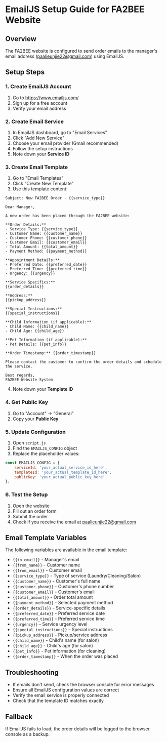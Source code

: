 # EmailJS Setup Guide for FA2BEE Website

## Overview
The FA2BEE website is configured to send order emails to the manager's email address (paalieunjie22@gmail.com) using EmailJS.

## Setup Steps

### 1. Create EmailJS Account
1. Go to https://www.emailjs.com/
2. Sign up for a free account
3. Verify your email address

### 2. Create Email Service
1. In EmailJS dashboard, go to "Email Services"
2. Click "Add New Service"
3. Choose your email provider (Gmail recommended)
4. Follow the setup instructions
5. Note down your **Service ID**

### 3. Create Email Template
1. Go to "Email Templates"
2. Click "Create New Template"
3. Use this template content:

```
Subject: New FA2BEE Order - {{service_type}}

Dear Manager,

A new order has been placed through the FA2BEE website:

**Order Details:**
- Service Type: {{service_type}}
- Customer Name: {{customer_name}}
- Customer Phone: {{customer_phone}}
- Customer Email: {{customer_email}}
- Total Amount: {{total_amount}}
- Payment Method: {{payment_method}}

**Appointment Details:**
- Preferred Date: {{preferred_date}}
- Preferred Time: {{preferred_time}}
- Urgency: {{urgency}}

**Service Specifics:**
{{order_details}}

**Address:**
{{pickup_address}}

**Special Instructions:**
{{special_instructions}}

**Child Information (if applicable):**
- Child Name: {{child_name}}
- Child Age: {{child_age}}

**Pet Information (if applicable):**
- Pet Details: {{pet_info}}

**Order Timestamp:** {{order_timestamp}}

Please contact the customer to confirm the order details and schedule the service.

Best regards,
FA2BEE Website System
```

4. Note down your **Template ID**

### 4. Get Public Key
1. Go to "Account" → "General"
2. Copy your **Public Key**

### 5. Update Configuration
1. Open `script.js`
2. Find the `EMAILJS_CONFIG` object
3. Replace the placeholder values:

```javascript
const EMAILJS_CONFIG = {
    serviceId: 'your_actual_service_id_here',
    templateId: 'your_actual_template_id_here',
    publicKey: 'your_actual_public_key_here'
};
```

### 6. Test the Setup
1. Open the website
2. Fill out an order form
3. Submit the order
4. Check if you receive the email at paalieunjie22@gmail.com

## Email Template Variables
The following variables are available in the email template:
- `{{to_email}}` - Manager's email
- `{{from_name}}` - Customer name
- `{{from_email}}` - Customer email
- `{{service_type}}` - Type of service (Laundry/Cleaning/Salon)
- `{{customer_name}}` - Customer's full name
- `{{customer_phone}}` - Customer's phone number
- `{{customer_email}}` - Customer's email
- `{{total_amount}}` - Order total amount
- `{{payment_method}}` - Selected payment method
- `{{order_details}}` - Service-specific details
- `{{preferred_date}}` - Preferred service date
- `{{preferred_time}}` - Preferred service time
- `{{urgency}}` - Service urgency level
- `{{special_instructions}}` - Special instructions
- `{{pickup_address}}` - Pickup/service address
- `{{child_name}}` - Child's name (for salon)
- `{{child_age}}` - Child's age (for salon)
- `{{pet_info}}` - Pet information (for cleaning)
- `{{order_timestamp}}` - When the order was placed

## Troubleshooting
- If emails don't send, check the browser console for error messages
- Ensure all EmailJS configuration values are correct
- Verify the email service is properly connected
- Check that the template ID matches exactly

## Fallback
If EmailJS fails to load, the order details will be logged to the browser console as a backup.

